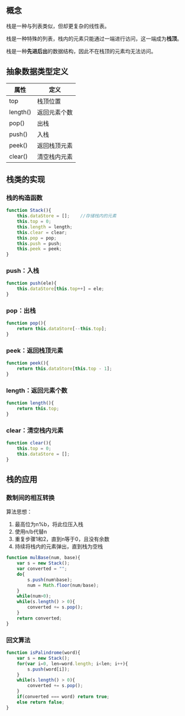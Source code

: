 ## 概念

栈是一种与列表类似，但却更复杂的线性表。

栈是一种特殊的列表，栈内的元素只能通过一端进行访问，这一端成为**栈顶**。

栈是一种**先进后出**的数据结构，因此不在栈顶的元素均无法访问。


## 抽象数据类型定义

| 属性       | 定义              |
|------------|------------------|
| top        |  栈顶位置         |
| length()   |  返回元素个数      |
| pop()      |  出栈             |
| push()     |  入栈             |
| peek()     |  返回栈顶元素      |
| clear()    |  清空栈内元素      |

## 栈类的实现

### 栈的构造函数

```js
function Stack(){
    this.dataStore = [];    //存储栈内的元素
    this.top = 0;
    this.length = length;
    this.clear = clear;
    this.pop = pop;
    this.push = push;
    this.peek = peek;
}
```

### push：入栈

```js
function push(ele){
    this.dataStore[this.top++] = ele;
}
```

### pop：出栈

```js
function pop(){
    return this.dataStore[--this.top];
}
```

### peek：返回栈顶元素

```js
function peek(){
    return this.dataStore[this.top - 1];
}
```

### length：返回元素个数

```js
function length(){
    return this.top;
}
```

### clear：清空栈内元素

```js
function clear(){
    this.top = 0;
    this.dataStore = [];
}
```

## 栈的应用

### 数制间的相互转换

算法思想：

1. 最高位为n%b，将此位压入栈
2. 使用n/b代替n
3. 重复步骤1和2，直到n等于0，且没有余数
4. 持续将栈内的元素弹出，直到栈为空栈 


```js
function mulBase(num, base){
    var s = new Stack();
    var converted = "";
    do{
        s.push(num%base);
        num = Math.floor(num/base);
    }
    while(num>0);
    while(s.length() > 0){
        converted += s.pop();
    }
    return converted;
}
```

### 回文算法

```js
function isPalindrome(word){
    var s = new Stack();
    for(var i=0, len=word.length; i<len; i++){
        s.push(word[i]);   
    }
    while(s.length() > 0){
        converted += s.pop();
    }
    if(converted === word) return true;
    else return false;
}
```
